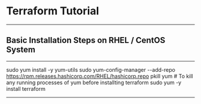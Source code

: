 # Terraform Tutorial
---------------------------------------------------------------------------------------------------------


## Basic Installation Steps on RHEL / CentOS System
---------------------------------------------------------------------------------------------------------
sudo yum install -y yum-utils
sudo yum-config-manager --add-repo https://rpm.releases.hashicorp.com/RHEL/hashicorp.repo
pkill yum                     # To kill any running processes of yum before installting terraform
sudo yum -y install terraform

---------------------------------------------------------------------------------------------------------
